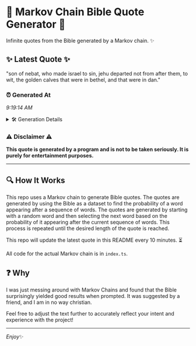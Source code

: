 # 📖 Markov Chain Bible Quote Generator 📖

Infinite quotes from the Bible generated by a Markov chain. ✨

## ✨ Latest Quote ✨
"son of nebat, who made israel to sin, jehu departed not from after them, to wit, the golden calves that were in bethel, and that were in dan."

### ⏰ Generated At
*9:19:14 AM*

<details>
    <summary>🛠️ Generation Details</summary>
    <p>
        <strong>🌱 Seed:</strong> son<br>
        <strong>🔄 Iterations:</strong> 27<br>
        <strong>📜 Context History:</strong><br>[ son ]: of<br>[ son, of ]: nebat,<br>[ son, of, nebat, ]: who<br>[ son, of, nebat,, who ]: made<br>[ son, of, nebat,, who, made ]: israel<br>[ son, of, nebat,, who, made, israel ]: to<br>[ of, nebat,, who, made, israel, to ]: sin,<br>[ nebat,, who, made, israel, to, sin, ]: jehu<br>[ who, made, israel, to, sin,, jehu ]: departed<br>[ made, israel, to, sin,, jehu, departed ]: not<br>[ israel, to, sin,, jehu, departed, not ]: from<br>[ to, sin,, jehu, departed, not, from ]: after<br>[ sin,, jehu, departed, not, from, after ]: them,<br>[ jehu, departed, not, from, after, them, ]: to<br>[ departed, not, from, after, them,, to ]: wit,<br>[ not, from, after, them,, to, wit, ]: the<br>[ from, after, them,, to, wit,, the ]: golden<br>[ after, them,, to, wit,, the, golden ]: calves<br>[ them,, to, wit,, the, golden, calves ]: that<br>[ to, wit,, the, golden, calves, that ]: were<br>[ wit,, the, golden, calves, that, were ]: in<br>[ the, golden, calves, that, were, in ]: bethel,<br>[ golden, calves, that, were, in, bethel, ]: and<br>[ calves, that, were, in, bethel,, and ]: that<br>[ that, were, in, bethel,, and, that ]: were<br>[ were, in, bethel,, and, that, were ]: in<br>[ in, bethel,, and, that, were, in ]: dan.<br>
    </p>
</details>

### ⚠️ Disclaimer ⚠️
**This quote is generated by a program and is not to be taken seriously. It is purely for entertainment purposes.**

---

## 🔍 How It Works

This repo uses a Markov chain to generate Bible quotes. The quotes are generated by using the Bible as a dataset to find the probability of a word appearing after a sequence of words. The quotes are generated by starting with a random word and then selecting the next word based on the probability of it appearing after the current sequence of words. This process is repeated until the desired length of the quote is reached.

This repo will update the latest quote in this README every 10 minutes. ⏳

All code for the actual Markov chain is in `index.ts`.

## ❓ Why

I was just messing around with Markov Chains and found that the Bible surprisingly yielded good results when prompted. 
It was suggested by a friend, and I am in no way christian.

Feel free to adjust the text further to accurately reflect your intent and experience with the project!

---

*Enjoy*✨
